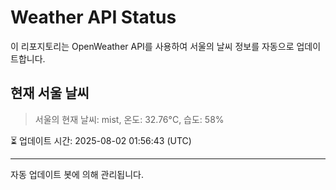 
# Weather API Status

이 리포지토리는 OpenWeather API를 사용하여 서울의 날씨 정보를 자동으로 업데이트합니다.

## 현재 서울 날씨
> 서울의 현재 날씨: mist, 온도: 32.76°C, 습도: 58%

⏳ 업데이트 시간: 2025-08-02 01:56:43 (UTC)

---
자동 업데이트 봇에 의해 관리됩니다.
